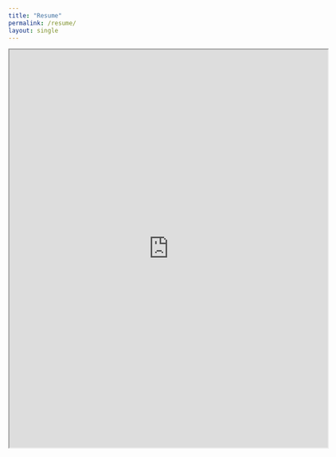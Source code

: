 ```yaml
---
title: "Resume"
permalink: /resume/
layout: single
---
```



<iframe src="https://drive.google.com/file/d/1IxEhh_vMh5C36Z5mraIjU5FH8AyI7qxt/preview" width="640" height="800"></iframe>